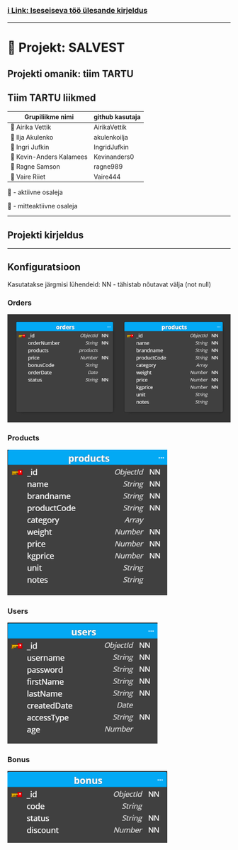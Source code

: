 ### [ :information_source: Link: Iseseiseva töö ülesande kirjeldus](./assingment_description.md)
________________________________________________________________________________________________________________________________________________________________________________

# :memo: Projekt: SALVEST 
## Projekti omanik: tiim TARTU
## Tiim TARTU liikmed
| Grupiliikme nimi | github kasutaja |
| --- | --- |
| :green_book: Airika Vettik | AirikaVettik |
| :closed_book: Ilja Akulenko | akulenkoilja |
| :green_book: Ingri Jufkin | IngridJufkin |
| :green_book: Kevin-Anders Kalamees | Kevinanders0 |
| :green_book: Ragne Samson | ragne989 |
| :green_book: Vaire Riiet | Vaire444 |

:green_book: - aktiivne osaleja

:closed_book: - mitteaktiivne osaleja

________________________________________________________________________________________________________________________________________________________________________________

## Projekti kirjeldus

________________________________________________________________________________________________________________________________________________________________________________
## Konfiguratsioon
Kasutatakse järgmisi lühendeid:
NN - tähistab nõutavat välja (not null)

### Orders
![ :information_source: Link: Tellimuse mudel](./Schema_Orders_and_child_schema_Products.png)
### Products
![ :information_source: Toote mudel](./Products.png)
### Users
![ :information_source: Kasutaja mudel](./Users.png)
### Bonus
![ :information_source: Boonuse mudel](./Bonus.png)
